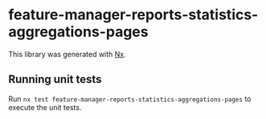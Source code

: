 # feature-manager-reports-statistics-aggregations-pages

This library was generated with [Nx](https://nx.dev).

## Running unit tests

Run `nx test feature-manager-reports-statistics-aggregations-pages` to execute the unit tests.

